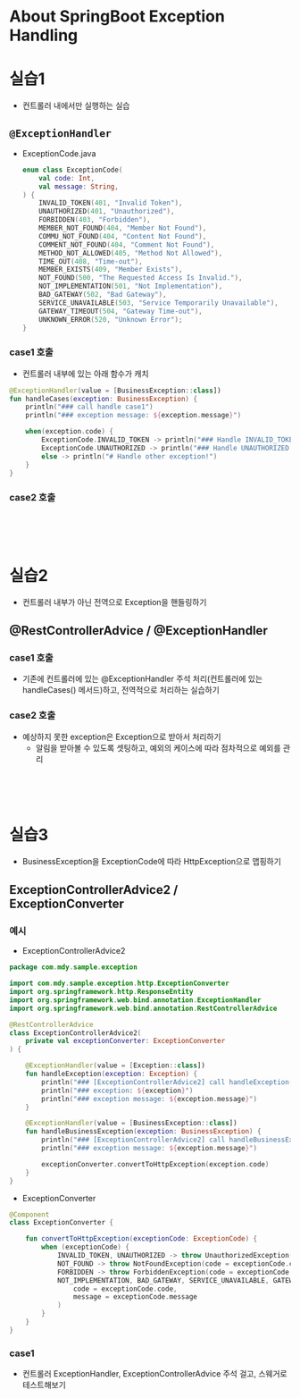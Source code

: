 # About SpringBoot Exception Handling

# 실습1
- 컨트롤러 내에서만 실행하는 실습

## `@ExceptionHandler`
- ExceptionCode.java
  ```kotlin 
  enum class ExceptionCode(
      val code: Int,
      val message: String,
  ) {
      INVALID_TOKEN(401, "Invalid Token"),
      UNAUTHORIZED(401, "Unauthorized"),
      FORBIDDEN(403, "Forbidden"),
      MEMBER_NOT_FOUND(404, "Member Not Found"),
      COMMU_NOT_FOUND(404, "Content Not Found"),
      COMMENT_NOT_FOUND(404, "Comment Not Found"),
      METHOD_NOT_ALLOWED(405, "Method Not Allowed"),
      TIME_OUT(408, "Time-out"),
      MEMBER_EXISTS(409, "Member Exists"),
      NOT_FOUND(500, "The Requested Access Is Invalid."),
      NOT_IMPLEMENTATION(501, "Not Implementation"),
      BAD_GATEWAY(502, "Bad Gateway"),
      SERVICE_UNAVAILABLE(503, "Service Temporarily Unavailable"),
      GATEWAY_TIMEOUT(504, "Gateway Time-out"),
      UNKNOWN_ERROR(520, "Unknown Error");
  }
  ```

### case1 호출
- 컨트롤러 내부에 있는 아래 함수가 캐치
```kotlin
@ExceptionHandler(value = [BusinessException::class])
fun handleCases(exception: BusinessException) {
    println("### call handle case1")
    println("### exception message: ${exception.message}")

    when(exception.code) {
        ExceptionCode.INVALID_TOKEN -> println("### Handle INVALID_TOKEN exception!")
        ExceptionCode.UNAUTHORIZED -> println("### Handle UNAUTHORIZED exception!")
        else -> println("# Handle other exception!")
    }
}
```

### case2 호출



<br><br><br>


# 실습2
- 컨트롤러 내부가 아닌 전역으로 Exception을 핸들링하기

## @RestControllerAdvice / @ExceptionHandler

### case1 호출
- 기존에 컨트롤러에 있는 @ExceptionHandler 주석 처리(컨트롤러에 있는 handleCases() 메서드)하고, 전역적으로 처리하는 실습하기


### case2 호출
- 예상하지 못한 exception은 Exception으로 받아서 처리하기
  - 알림을 받아볼 수 있도록 셋팅하고, 예외의  케이스에 따라 점차적으로 예외를 관리



<br><br><br>


# 실습3
- BusinessException을 ExceptionCode에 따라 HttpException으로 맵핑하기

## ExceptionControllerAdvice2 / ExceptionConverter

### 예시
- ExceptionControllerAdvice2
```kotlin
package com.mdy.sample.exception

import com.mdy.sample.exception.http.ExceptionConverter
import org.springframework.http.ResponseEntity
import org.springframework.web.bind.annotation.ExceptionHandler
import org.springframework.web.bind.annotation.RestControllerAdvice

@RestControllerAdvice
class ExceptionControllerAdvice2(
    private val exceptionConverter: ExceptionConverter
) {

    @ExceptionHandler(value = [Exception::class])
    fun handleException(exception: Exception) {
        println("### [ExceptionControllerAdvice2] call handleException()")
        println("### exception: ${exception}")
        println("### exception message: ${exception.message}")
    }

    @ExceptionHandler(value = [BusinessException::class])
    fun handleBusinessException(exception: BusinessException) {
        println("### [ExceptionControllerAdvice2] call handleBusinessException()")
        println("### exception message: ${exception.message}")

        exceptionConverter.convertToHttpException(exception.code)
    }
}
```

- ExceptionConverter
```kotlin
@Component
class ExceptionConverter {

    fun convertToHttpException(exceptionCode: ExceptionCode) {
        when (exceptionCode) {
            INVALID_TOKEN, UNAUTHORIZED -> throw UnauthorizedException(exceptionCode.code, exceptionCode.message)
            NOT_FOUND -> throw NotFoundException(code = exceptionCode.code, message = exceptionCode.message)
            FORBIDDEN -> throw ForbiddenException(code = exceptionCode.code, message = exceptionCode.message)
            NOT_IMPLEMENTATION, BAD_GATEWAY, SERVICE_UNAVAILABLE, GATEWAY_TIMEOUT, UNKNOWN_ERROR -> throw InternalServerException(
                code = exceptionCode.code,
                message = exceptionCode.message
            )
        }
    }
}
```


### case1 
- 컨트롤러 ExceptionHandler, ExceptionControllerAdvice 주석 걸고, 스웨거로 테스트해보기

